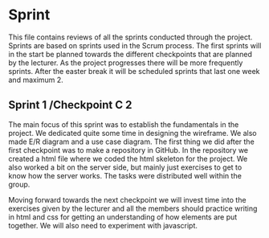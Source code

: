 # Sprint

This file contains reviews of all the sprints conducted through the project. Sprints are based on 
sprints used in the Scrum process. The first sprints will in the start be planned towards the different
checkpoints that are planned by the lecturer. As the project progresses there will be more frequently sprints.
After the easter break it will be scheduled sprints that last one week and maximum 2.

## Sprint 1 /Checkpoint C 2

The main focus of this sprint was to establish the fundamentals in the project. We dedicated quite some time in 
designing the wireframe. We also made E/R diagram and a use case diagram. The first thing we did after the first
checkpoint was to make a repository in GitHub. In the repository we created a html file where we coded the html 
skeleton for the project. We also worked a bit on the server side, but mainly just exercises to get to know how the 
server works. The tasks were distributed well within the group.

Moving forward towards the next checkpoint we will invest time into the exercises given by the lecturer and all the 
members should practice writing in html and css for getting an understanding of how elements are put together. We will
also need to experiment with javascript.

